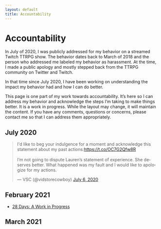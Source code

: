 ```yaml
---
layout: default
title: Accountability
---
```


# Accountability

In July of 2020, I was publicly addressed for my behavior on a streamed Twitch TTRPG show. The behavior dates back to March of 2018 and the person who addressed me labeled my behavior as harassment. At the time, I made a public apology and mostly stepped back from the TTRPG community on Twitter and Twitch.

In that time since July 2020, I have been working on understanding the impact my behavior had and how I can do better.

This page is one part of my work towards accountability. It’s here so I can address my behavior and acknowledge the steps I’m taking to make things better. It is a work in progress. While the layout may change, it will maintain the content. If you have any comments, questions or concerns, please contact me so that I can address them appropriately.

## July 2020

<blockquote class="twitter-tweet"><p lang="en" dir="ltr">I&#39;d like to beg your indulgence for a moment and acknowledge this statement about my past actions:<a href="https://t.co/OC7G2Qfw8R">https://t.co/OC7G2Qfw8R</a><br><br>I’m not going to dispute Lauren’s statement of experience. She deserves better. What happened was my fault and I would like to apologize for my actions.</p>&mdash; VSC (@vidstorecowboy) <a href="https://twitter.com/vidstorecowboy/status/1280064079353180160?ref_src=twsrc%5Etfw">July 6, 2020</a></blockquote> <script async src="https://platform.twitter.com/widgets.js" charset="utf-8"></script>

## February 2021

 * [28 Days: A Work in Progress](/projects/accountability/28days.html)

## March 2021
